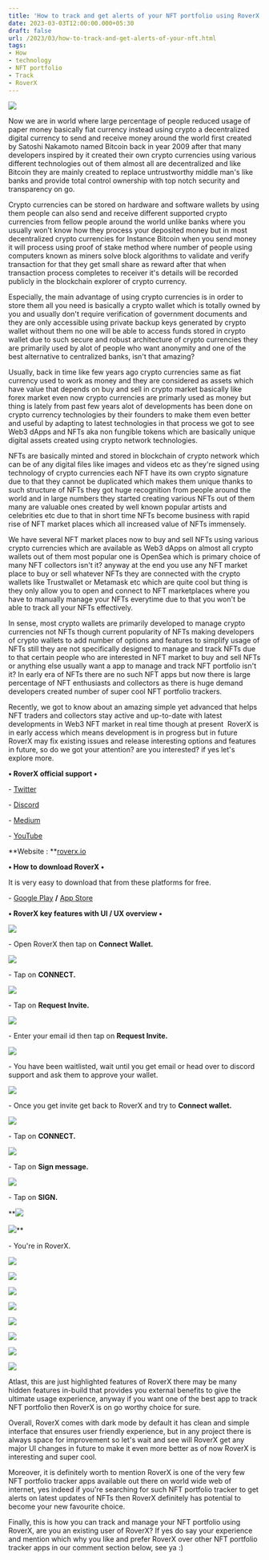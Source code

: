 ```yaml
---
title: 'How to track and get alerts of your NFT portfolio using RoverX.'
date: 2023-03-03T12:00:00.000+05:30
draft: false
url: /2023/03/how-to-track-and-get-alerts-of-your-nft.html
tags: 
- How
- technology
- NFT portfolio
- Track
- RoverX
---
```


 [![](https://lh3.googleusercontent.com/-M47B5kgmny8/ZAyuBNLH27I/AAAAAAAAQoE/ZyjZgCKb4RIeNQ2VOZ0B1dHDm6zx9Ac0gCNcBGAsYHQ/s1600/1678552575414633-0.png)](https://lh3.googleusercontent.com/-M47B5kgmny8/ZAyuBNLH27I/AAAAAAAAQoE/ZyjZgCKb4RIeNQ2VOZ0B1dHDm6zx9Ac0gCNcBGAsYHQ/s1600/1678552575414633-0.png) 

  

  

Now we are in world where large percentage of people reduced usage of paper money basically fiat currency instead using crypto a decentralized digital currency to send and receive money around the world first created by Satoshi Nakamoto named Bitcoin back in year 2009 after that many developers inspired by it created their own crypto currencies using various different technologies out of them almost all are decentralized and like  Bitcoin they are mainly created to replace untrustworthy middle man's like banks and provide total control ownership with top notch security and transparency on go.

  

Crypto currencies can be stored on hardware and software wallets by using them people can also send and receive different supported crypto currencies from fellow people around the world unlike banks where you usually won't know how they process your deposited money but in most decentralized crypto currencies for Instance Bitcoin when you send money it will process using proof of stake method where number of people using computers known as miners solve block algorithms to validate and verify transaction for that they get small share as reward after that when transaction process completes to receiver it's details will be recorded publicly in the blockchain explorer of crypto currency.

  

Especially, the main advantage of using crypto currencies is in order to store them all you need is basically a crypto wallet which is totally owned by you and usually don't require verification of government documents and they are only accessible using private backup keys generated by crypto wallet without them no one will be able to access funds stored in crypto wallet due to such secure and robust architecture of crypto currencies they are primarily used by alot of people who want anonymity and one of the best alternative to centralized banks, isn't that amazing?

  

Usually, back in time like few years ago crypto currencies same as fiat currency used to work as money and they are considered as assets which have value that depends on buy and sell in crypto market basically like forex market even now crypto currencies are primarly used as money but thing is lately from past few years alot of developments has been done on crypto currency technologies by their founders to make them even better and useful by adapting to latest technologies in that process we got to see Web3 dApps and NFTs aka non fungible tokens which are basically unique digital assets created using crypto network technologies.

  

NFTs are basically minted and stored in blockchain of crypto network which can be of any digital files like images and videos etc as they're signed using technology of crypto currencies each NFT have its own crypto signature due to that they cannot be duplicated which makes them unique thanks to such structure of NFTs they got huge recognition from people around the world and in large numbers they started creating various NFTs out of them many are valuable ones created by well known popular artists and celebrities etc due to that in short time NFTs become business with rapid rise of NFT market places which all increased value of NFTs immensely.

  

We have several NFT market places now to buy and sell NFTs using various crypto currencies which are available as Web3 dApps on almost all crypto wallets out of them most popular one is OpenSea which is primary choice of many NFT collectors isn't it? anyway at the end you use any NFT market place to buy or sell whatever NFTs they are connected with the crypto wallets like Trustwallet or Metamask etc which are quite cool but thing is they only allow you to open and connect to NFT marketplaces where you have to manually manage your NFTs everytime due to that you won't be able to track all your NFTs effectively.

  

In sense, most crypto wallets are primarily developed to manage crypto currencies not NFTs though current popularity of NFTs making developers of crypto wallets to add number of options and features to simplify usage of NFTs still they are not specifically designed to manage and track NFTs due to that certain people who are interested in NFT market to buy and sell NFTs or anything else usually want a app to manage and track NFT portfolio isn't it? In early era of NFTs there are no such NFT apps but now there is large percentage of NFT enthusiasts and collectors as there is huge demand developers created number of super cool NFT portfolio trackers.

  

Recently, we got to know about an amazing simple yet advanced that helps NFT traders and collectors stay active and up-to-date with latest developments in Web3 NFT market in real time though at present  RoverX is in early access which means development is in progress but in future RoverX may fix existing issues and release interesting options and features in future, so do we got your attention? are you interested? if yes let's explore more.

  

**• RoverX official support •**

\- [Twitter](https://twitter.com/RoverX_io)

\- [Discord](https://discord.gg/Y56AVtjebe)

\- [Medium](https://medium.com/roverx)

\- [YouTube](https://www.youtube.com/@RoverXOfficial)

  

**Website : **[roverx.io](http://roverx.io)

**• How to download RoverX •**

It is very easy to download that from these platforms for free.

  

\- [Google Play](https://play.google.com/store/apps/details?id=io.roverx.mobileapp) **/** [App Store](https://apps.apple.com/in/app/roverx-nft-analytics-alerts/id6444563149)

**• RoverX key features with UI / UX overview •**

 **[![](https://lh3.googleusercontent.com/-cXaqxKe0n9Q/ZA7XOtQ_cWI/AAAAAAAAQpY/13_X42N_WngOwelBGlGGR_EcZJbVK2CmwCNcBGAsYHQ/s1600/1678694199546419-0.png)](https://lh3.googleusercontent.com/-cXaqxKe0n9Q/ZA7XOtQ_cWI/AAAAAAAAQpY/13_X42N_WngOwelBGlGGR_EcZJbVK2CmwCNcBGAsYHQ/s1600/1678694199546419-0.png)** 

\- Open RoverX then tap on **Connect Wallet.**

  

 [![](https://lh3.googleusercontent.com/-6ApRqgMbE04/ZA7XNmBVSvI/AAAAAAAAQpQ/zgtwIC4j3gkbYAR0S71DtwnXndxm_VksQCNcBGAsYHQ/s1600/1678694195946920-1.png)](https://lh3.googleusercontent.com/-6ApRqgMbE04/ZA7XNmBVSvI/AAAAAAAAQpQ/zgtwIC4j3gkbYAR0S71DtwnXndxm_VksQCNcBGAsYHQ/s1600/1678694195946920-1.png) 

  

\- Tap on **CONNECT.**

 **[![](https://lh3.googleusercontent.com/-IIrIJCxvZWk/ZA7XMyNeJ0I/AAAAAAAAQpM/yjVFsVjnzcgyExnFGY1mOUNmp7BvNFX0gCNcBGAsYHQ/s1600/1678694192473174-2.png)](https://lh3.googleusercontent.com/-IIrIJCxvZWk/ZA7XMyNeJ0I/AAAAAAAAQpM/yjVFsVjnzcgyExnFGY1mOUNmp7BvNFX0gCNcBGAsYHQ/s1600/1678694192473174-2.png)** 

\- Tap on **Request Invite.**

 **[![](https://lh3.googleusercontent.com/-2FMX4rLbvMA/ZA7XL9ApZvI/AAAAAAAAQpI/plbExtxOBiMZdBF1PI6yCuHEXVqiW-OrwCNcBGAsYHQ/s1600/1678694188914257-3.png)](https://lh3.googleusercontent.com/-2FMX4rLbvMA/ZA7XL9ApZvI/AAAAAAAAQpI/plbExtxOBiMZdBF1PI6yCuHEXVqiW-OrwCNcBGAsYHQ/s1600/1678694188914257-3.png)** 

\- Enter your email id then tap on **Request Invite.**

 **[![](https://lh3.googleusercontent.com/-ySNPyjCmoaM/ZA7XLDjgPOI/AAAAAAAAQpE/tEU73lAhThYyupeZFr52TFCduuyyNMj9gCNcBGAsYHQ/s1600/1678694185807571-4.png)](https://lh3.googleusercontent.com/-ySNPyjCmoaM/ZA7XLDjgPOI/AAAAAAAAQpE/tEU73lAhThYyupeZFr52TFCduuyyNMj9gCNcBGAsYHQ/s1600/1678694185807571-4.png)** 

\- You have been waitlisted, wait until you get email or head over to discord support and ask them to approve your wallet.

  

 [![](https://lh3.googleusercontent.com/-DhZlcKU6sJI/ZA7XKBvdJ4I/AAAAAAAAQpA/BqsCM_tdipUiiYptPdi55QMzns4d4VDwgCNcBGAsYHQ/s1600/1678694181915401-5.png)](https://lh3.googleusercontent.com/-DhZlcKU6sJI/ZA7XKBvdJ4I/AAAAAAAAQpA/BqsCM_tdipUiiYptPdi55QMzns4d4VDwgCNcBGAsYHQ/s1600/1678694181915401-5.png) 

  

\- Once you get invite get back to RoverX and try to **Connect wallet.**

 **[![](https://lh3.googleusercontent.com/-ScM2EV4cgXM/ZA7XJEvfkTI/AAAAAAAAQo8/8u2BWmEmlw4p-F_R-EtyPiv_qoDwEv3lQCNcBGAsYHQ/s1600/1678694178298936-6.png)](https://lh3.googleusercontent.com/-ScM2EV4cgXM/ZA7XJEvfkTI/AAAAAAAAQo8/8u2BWmEmlw4p-F_R-EtyPiv_qoDwEv3lQCNcBGAsYHQ/s1600/1678694178298936-6.png)** 

\- Tap on **CONNECT.**

 **[![](https://lh3.googleusercontent.com/--HCVMhjmdBg/ZA7XIbxlgCI/AAAAAAAAQo4/vLXAGWiB3WgBea2-9Mz-J-JBrRaVrDe0wCNcBGAsYHQ/s1600/1678694174648631-7.png)](https://lh3.googleusercontent.com/--HCVMhjmdBg/ZA7XIbxlgCI/AAAAAAAAQo4/vLXAGWiB3WgBea2-9Mz-J-JBrRaVrDe0wCNcBGAsYHQ/s1600/1678694174648631-7.png)** 

\- Tap on **Sign message.**

 **[![](https://lh3.googleusercontent.com/-AIi8JmFbn4s/ZA7XHYkqJcI/AAAAAAAAQo0/frak5q-MXCMYyqlmNVv1lUw4D-OHwqmagCNcBGAsYHQ/s1600/1678694171471246-8.png)](https://lh3.googleusercontent.com/-AIi8JmFbn4s/ZA7XHYkqJcI/AAAAAAAAQo0/frak5q-MXCMYyqlmNVv1lUw4D-OHwqmagCNcBGAsYHQ/s1600/1678694171471246-8.png)** 

\- Tap on **SIGN.**

 **[![](https://lh3.googleusercontent.com/-c1x5BeM83oM/ZA7XGqC6PbI/AAAAAAAAQow/gK3LYge4Io47DsWQoqxwxc-6zFzpW9iKQCNcBGAsYHQ/s1600/1678694168391985-9.png)](https://lh3.googleusercontent.com/-c1x5BeM83oM/ZA7XGqC6PbI/AAAAAAAAQow/gK3LYge4Io47DsWQoqxwxc-6zFzpW9iKQCNcBGAsYHQ/s1600/1678694168391985-9.png) 

 [![](https://lh3.googleusercontent.com/-3vOvD5n9Qug/ZA7XFy1w7PI/AAAAAAAAQos/-MhELOTUfegYPAkU87Xu-o1bH7rChnh6gCNcBGAsYHQ/s1600/1678694165815478-10.png)](https://lh3.googleusercontent.com/-3vOvD5n9Qug/ZA7XFy1w7PI/AAAAAAAAQos/-MhELOTUfegYPAkU87Xu-o1bH7rChnh6gCNcBGAsYHQ/s1600/1678694165815478-10.png)** 

\- You're in RoverX.

  

 [![](https://lh3.googleusercontent.com/-L9WZycWojdk/ZA7XFFI5VyI/AAAAAAAAQoo/GPnSMz-3U3ot16fQdE7Gp5P0Q44qvWKuwCNcBGAsYHQ/s1600/1678694161937327-11.png)](https://lh3.googleusercontent.com/-L9WZycWojdk/ZA7XFFI5VyI/AAAAAAAAQoo/GPnSMz-3U3ot16fQdE7Gp5P0Q44qvWKuwCNcBGAsYHQ/s1600/1678694161937327-11.png) 

 [![](https://lh3.googleusercontent.com/-onNIPMuiShc/ZA7XENqv33I/AAAAAAAAQok/L4JB7HMi4vAjcP8kb4pNvzZdu-ILcq5lwCNcBGAsYHQ/s1600/1678694158212601-12.png)](https://lh3.googleusercontent.com/-onNIPMuiShc/ZA7XENqv33I/AAAAAAAAQok/L4JB7HMi4vAjcP8kb4pNvzZdu-ILcq5lwCNcBGAsYHQ/s1600/1678694158212601-12.png) 

 [![](https://lh3.googleusercontent.com/-vaqrJM-bNVk/ZA7XDFWlUFI/AAAAAAAAQog/cG0EqjvPZeoPgg9vVSP_OOFRsN76locNgCNcBGAsYHQ/s1600/1678694154679273-13.png)](https://lh3.googleusercontent.com/-vaqrJM-bNVk/ZA7XDFWlUFI/AAAAAAAAQog/cG0EqjvPZeoPgg9vVSP_OOFRsN76locNgCNcBGAsYHQ/s1600/1678694154679273-13.png) 

 [![](https://lh3.googleusercontent.com/-8FrVLJ_3Lcg/ZA7XCS298uI/AAAAAAAAQoc/2x7b_GEBbHsOCPdeTB9HgbOnJrIZXsfqwCNcBGAsYHQ/s1600/1678694151783797-14.png)](https://lh3.googleusercontent.com/-8FrVLJ_3Lcg/ZA7XCS298uI/AAAAAAAAQoc/2x7b_GEBbHsOCPdeTB9HgbOnJrIZXsfqwCNcBGAsYHQ/s1600/1678694151783797-14.png) 

 [![](https://lh3.googleusercontent.com/-bhhgFgmBgqY/ZA7XBjdSTYI/AAAAAAAAQoY/a1T3kDm3KIQsEOGNSPhfpnCuztAszT_bgCNcBGAsYHQ/s1600/1678694146768310-15.png)](https://lh3.googleusercontent.com/-bhhgFgmBgqY/ZA7XBjdSTYI/AAAAAAAAQoY/a1T3kDm3KIQsEOGNSPhfpnCuztAszT_bgCNcBGAsYHQ/s1600/1678694146768310-15.png) 

 [![](https://lh3.googleusercontent.com/-Id28DZqqbHc/ZA7XATHa4AI/AAAAAAAAQoU/qEgLagpaS8wIqTJFaq1Qr_V0I8Wy8GtrgCNcBGAsYHQ/s1600/1678694143687518-16.png)](https://lh3.googleusercontent.com/-Id28DZqqbHc/ZA7XATHa4AI/AAAAAAAAQoU/qEgLagpaS8wIqTJFaq1Qr_V0I8Wy8GtrgCNcBGAsYHQ/s1600/1678694143687518-16.png) 

 [![](https://lh3.googleusercontent.com/-4By_w4ToEcc/ZA7W_jq17hI/AAAAAAAAQoQ/HMIEzs-gYRQedt_Tztgx7kRI_SiqkMTxQCNcBGAsYHQ/s1600/1678694137637318-17.png)](https://lh3.googleusercontent.com/-4By_w4ToEcc/ZA7W_jq17hI/AAAAAAAAQoQ/HMIEzs-gYRQedt_Tztgx7kRI_SiqkMTxQCNcBGAsYHQ/s1600/1678694137637318-17.png) 

 [![](https://lh3.googleusercontent.com/-2u8TIHUKAJc/ZA7W-GbqxsI/AAAAAAAAQoM/383VuxmMCcgT1AtG8OzJHDMym9YgrNywACNcBGAsYHQ/s1600/1678694134202320-18.png)](https://lh3.googleusercontent.com/-2u8TIHUKAJc/ZA7W-GbqxsI/AAAAAAAAQoM/383VuxmMCcgT1AtG8OzJHDMym9YgrNywACNcBGAsYHQ/s1600/1678694134202320-18.png) 

  

Atlast, this are just highlighted features of RoverX there may be many hidden features in-build that provides you external benefits to give the ultimate usage experience, anyway if you want one of the best app to track NFT portfolio then RoverX is on go worthy choice for sure.

  

Overall, RoverX comes with dark mode by default it has clean and simple interface that ensures user friendly experience, but in any project there is always space for improvement so let's wait and see will RoverX get any major UI changes in future to make it even more better as of now RoverX is interesting and super cool.

  

Moreover, it is definitely worth to mention RoverX is one of the very few NFT portfolio tracker apps available out there on world wide web of internet, yes indeed if you're searching for such NFT portfolio tracker to get alerts on latest updates of NFTs then RoverX definitely has potential to become your new favourite choice.

  

Finally, this is how you can track and manage your NFT portfolio using RoverX, are you an existing user of RoverX? If yes do say your experience and mention which why you like and prefer RoverX over other NFT portfolio tracker apps in our comment section below, see ya :)
